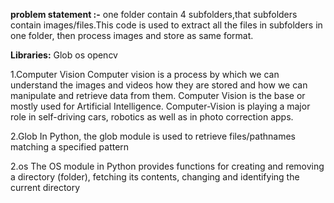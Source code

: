 
**problem statement :-**
one folder contain 4 subfolders,that subfolders contain images/files.This code is used to extract all the files in subfolders in one folder, then process images and store as same format.

**Libraries:**
Glob
os
opencv


1.Computer Vision
Computer vision is a process by which we can understand the images and videos how they are stored and how we can manipulate and retrieve data from them. Computer Vision is the base or mostly used for Artificial Intelligence. Computer-Vision is playing a major role in self-driving cars, robotics as well as in photo correction apps. 
 
 
 2.Glob
 In Python, the glob module is used to retrieve files/pathnames matching a specified pattern
 
 2.os
 The OS module in Python provides functions for creating and removing a directory (folder), fetching its contents, changing and identifying the current directory
